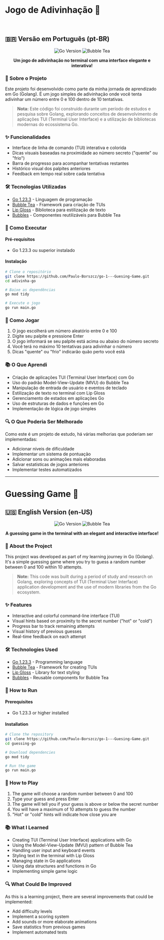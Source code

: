 # Jogo de Adivinhação 🎲

<br>

## 🇧🇷 Versão em Português (pt-BR)

<div align="center">
  
![Go Version](https://img.shields.io/badge/Go-1.23.3-00ADD8?style=for-the-badge&logo=go)
![Bubble Tea](https://img.shields.io/badge/Bubble_Tea-TUI-7D56F4?style=for-the-badge)

**Um jogo de adivinhação no terminal com uma interface elegante e interativa!**
</div>

### 📝 Sobre o Projeto
Este projeto foi desenvolvido como parte da minha jornada de aprendizado em Go (Golang). É um jogo simples de adivinhação onde você tenta adivinhar um número entre 0 e 100 dentro de 10 tentativas.

> **Nota:** Este código foi construído durante um período de estudos e pesquisa sobre Golang, explorando conceitos de desenvolvimento de aplicações TUI (Terminal User Interface) e a utilização de bibliotecas modernas do ecossistema Go.

### ✨ Funcionalidades
- Interface de linha de comando (TUI) interativa e colorida
- Dicas visuais baseadas na proximidade ao número secreto ("quente" ou "frio")
- Barra de progresso para acompanhar tentativas restantes
- Histórico visual dos palpites anteriores
- Feedback em tempo real sobre cada tentativa

### 🛠️ Tecnologias Utilizadas
- [Go 1.23.3](https://go.dev/) - Linguagem de programação
- [Bubble Tea](https://github.com/charmbracelet/bubbletea) - Framework para criação de TUIs
- [Lip Gloss](https://github.com/charmbracelet/lipgloss) - Biblioteca para estilização de texto
- [Bubbles](https://github.com/charmbracelet/bubbles) - Componentes reutilizáveis para Bubble Tea

### 🚀 Como Executar

#### Pré-requisitos
- Go 1.23.3 ou superior instalado

#### Instalação
```bash
# Clone o repositório
git clone https://github.com/Paulo-Borszcz/go-1---Guesing-Game.git
cd adivinha-go

# Baixe as dependências
go mod tidy

# Execute o jogo
go run main.go
```

### 🎯 Como Jogar
1. O jogo escolherá um número aleatório entre 0 e 100
2. Digite seu palpite e pressione Enter
3. O jogo informará se seu palpite está acima ou abaixo do número secreto
4. Você terá no máximo 10 tentativas para adivinhar o número
5. Dicas "quente" ou "frio" indicarão quão perto você está

### 📚 O Que Aprendi
- Criação de aplicações TUI (Terminal User Interface) com Go
- Uso do padrão Model-View-Update (MVU) do Bubble Tea
- Manipulação de entrada de usuário e eventos de teclado
- Estilização de texto no terminal com Lip Gloss
- Gerenciamento de estados em aplicações Go
- Uso de estruturas de dados e funções em Go
- Implementação de lógica de jogo simples

### 🔍 O Que Poderia Ser Melhorado
Como este é um projeto de estudo, há várias melhorias que poderiam ser implementadas:
- Adicionar níveis de dificuldade
- Implementar um sistema de pontuação
- Adicionar sons ou animações mais elaboradas
- Salvar estatísticas de jogos anteriores
- Implementar testes automatizados

---
# Guessing Game 🎲

## 🇺🇸 English Version (en-US)

<div align="center">
  
![Go Version](https://img.shields.io/badge/Go-1.23.3-00ADD8?style=for-the-badge&logo=go)
![Bubble Tea](https://img.shields.io/badge/Bubble_Tea-TUI-7D56F4?style=for-the-badge)

**A guessing game in the terminal with an elegant and interactive interface!**
</div>

### 📝 About the Project
This project was developed as part of my learning journey in Go (Golang). It's a simple guessing game where you try to guess a random number between 0 and 100 within 10 attempts.

> **Note:** This code was built during a period of study and research on Golang, exploring concepts of TUI (Terminal User Interface) application development and the use of modern libraries from the Go ecosystem.

### ✨ Features
- Interactive and colorful command-line interface (TUI)
- Visual hints based on proximity to the secret number ("hot" or "cold")
- Progress bar to track remaining attempts
- Visual history of previous guesses
- Real-time feedback on each attempt

### 🛠️ Technologies Used
- [Go 1.23.3](https://go.dev/) - Programming language
- [Bubble Tea](https://github.com/charmbracelet/bubbletea) - Framework for creating TUIs
- [Lip Gloss](https://github.com/charmbracelet/lipgloss) - Library for text styling
- [Bubbles](https://github.com/charmbracelet/bubbles) - Reusable components for Bubble Tea

### 🚀 How to Run

#### Prerequisites
- Go 1.23.3 or higher installed

#### Installation
```bash
# Clone the repository
git clone https://github.com/Paulo-Borszcz/go-1---Guesing-Game.git
cd guessing-go

# Download dependencies
go mod tidy

# Run the game
go run main.go
```

### 🎯 How to Play
1. The game will choose a random number between 0 and 100
2. Type your guess and press Enter
3. The game will tell you if your guess is above or below the secret number
4. You will have a maximum of 10 attempts to guess the number
5. "Hot" or "cold" hints will indicate how close you are

### 📚 What I Learned
- Creating TUI (Terminal User Interface) applications with Go
- Using the Model-View-Update (MVU) pattern of Bubble Tea
- Handling user input and keyboard events
- Styling text in the terminal with Lip Gloss
- Managing state in Go applications
- Using data structures and functions in Go
- Implementing simple game logic

### 🔍 What Could Be Improved
As this is a learning project, there are several improvements that could be implemented:
- Add difficulty levels
- Implement a scoring system
- Add sounds or more elaborate animations
- Save statistics from previous games
- Implement automated tests
